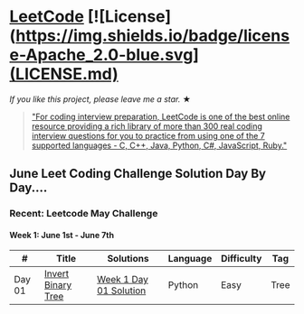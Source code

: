 # [LeetCode](https://leetcode.com/problemset/algorithms/) [![License](https://img.shields.io/badge/license-Apache_2.0-blue.svg](LICENSE.md) 

_If you like this project, please leave me a star._ &#9733;

> ["For coding interview preparation, LeetCode is one of the best online resource providing a rich library of more than 300 real coding interview questions for you to practice from using one of the 7 supported languages - C, C++, Java, Python, C#, JavaScript, Ruby."](https://www.quora.com/How-effective-is-Leetcode-for-preparing-for-technical-interviews)

## June Leet Coding Challenge Solution Day By Day....
### Recent: Leetcode May Challenge
#### Week 1: June 1st - June 7th 

|  #     |              Title            |          Solutions          |     Language     |     Difficulty    | Tag              
|------------|-------------------------------|-------------------------------|------------------|-------------------|---------------------
| Day 01 | [Invert Binary Tree](https://leetcode.com/explore/featured/card/june-leetcoding-challenge/539/week-1-june-1st-june-7th/3347/) | [ Week 1 Day 01 Solution ](https://github.com/kr-viku/June_LeetCoding_Challenge/blob/master/Week_1_Day_01.py) | Python | Easy | Tree 
